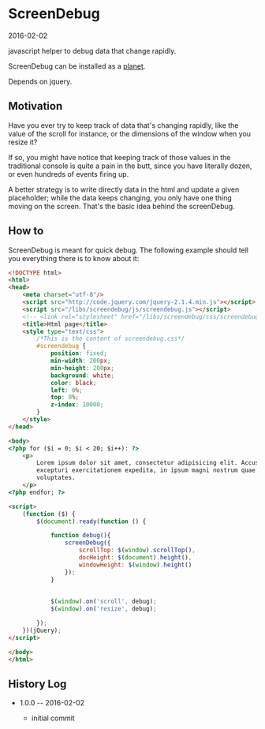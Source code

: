 ScreenDebug
==================
2016-02-02



javascript helper to debug data that change rapidly.


ScreenDebug can be installed as a [planet](https://github.com/lingtalfi/Observer/blob/master/article/article.planetReference.eng.md).


Depends on jquery.





Motivation
-------------

Have you ever try to keep track of data that's changing rapidly, like the value of the scroll for instance,
or the dimensions of the window when you resize it?

If so, you might have notice that keeping track of those values in the traditional console is quite 
a pain in the butt, since you have literally dozen, or even hundreds of events firing up.

A better strategy is to write directly data in the html and update a given placeholder;
while the data keeps changing, you only have one thing moving on the screen.
That's the basic idea behind the screenDebug.



How to
-------------

ScreenDebug is meant for quick debug.
The following example should tell you everything there is to know about it:

```html
<!DOCTYPE html>
<html>
<head>
    <meta charset="utf-8"/>
    <script src="http://code.jquery.com/jquery-2.1.4.min.js"></script>
    <script src="/libs/screendebug/js/screendebug.js"></script>
    <!-- <link rel="stylesheet" href="/libs/screendebug/css/screendebug.css"> -->
    <title>Html page</title>
    <style type="text/css">
        /*This is the content of screendebug.css*/
        #screendebug {
            position: fixed;
            min-width: 200px;
            min-height: 200px;
            background: white;
            color: black;
            left: 0%;
            top: 0%;
            z-index: 10000;
        }        
    </style>
</head>

<body>
<?php for ($i = 0; $i < 20; $i++): ?>
    <p>
        Lorem ipsum dolor sit amet, consectetur adipisicing elit. Accusamus amet consequuntur corporis ea earum eum, ex,
        excepturi exercitationem expedita, in ipsum magni nostrum quae qui recusandae repudiandae sit voluptate
        voluptates.
    </p>
<?php endfor; ?>

<script>
    (function ($) {
        $(document).ready(function () {

            function debug(){
                screenDebug({
                    scrollTop: $(window).scrollTop(),
                    docHeight: $(document).height(),
                    windowHeight: $(window).height()
                });
            }
            
            
            $(window).on('scroll', debug);
            $(window).on('resize', debug);

        });
    })(jQuery);
</script>

</body>
</html>
```



History Log
------------------
    
- 1.0.0 -- 2016-02-02

    - initial commit
    
    